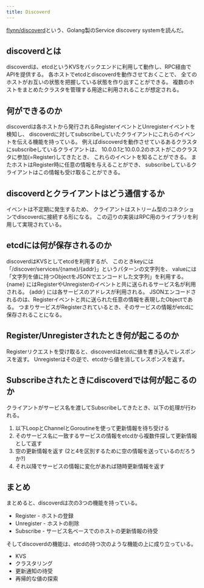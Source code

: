 ```yaml
---
title: Discoverd
---
```


[flynn/discoverd](https://github.com/flynn/discoverd)という、Golang製のService discovery systemを読んだ。

## discoverdとは
discoverdは、etcdというKVSをバックエンドに利用して動作し、RPC経由でAPIを提供する。
各ホストでetcdとdiscoverdを動作させておくことで、
全てのホストがお互いの状態を把握している状態を作り出すことができる。
複数のホストをまとめたクラスタを管理する用途に利用されることが想定される。

## 何ができるのか
discoverdは各ホストから発行されるRegisterイベントとUnregisterイベントを検知し、
discoverdに対してsubscribeしていたクライアントにこれらのイベントを伝える機能を持っている。
例えばdiscoverdを動作させているあるクラスタにsubscribeしているクライアントは、
10.0.0.1と10.0.0.2のホストがこのクラスタに参加(=Register)してきたとき、
これらのイベントを知ることができる。
またホストはRegister時に任意の情報を与えることができ、
subscribeしているクライアントはこの情報も受け取ることができる。

## discoverdとクライアントはどう通信するか
イベントは不定期に発生するため、
クライアントはストリーム型のコネクションでdiscoverdに接続する形になる。
この辺りの実装はRPC用のライブラリを利用して実現されている。

## etcdには何が保存されるのか
discoverdはKVSとしてetcdを利用するが、
このときkeyには「/discover/services/{name}/{addr}」というパターンの文字列を、
valueには「文字列を値に持つObjectをJSONでエンコードした文字列」を利用する。
{name} にはRegisterやUnregisterのイベントと共に送られるサービス名が利用される。
{addr} には各サービスのアドレスが利用される。
JSONエンコードされるのは、Registerイベントと共に送られた任意の情報を表現したObjectである。
つまりサービスがRegisterされているとき、そのサービスの情報がetcdに保存されることになる。

## Register/Unregisterされたとき何が起こるのか
Registerリクエストを受け取ると、discoverdはetcdに値を書き込んでレスポンスを返す。
Unregisterはその逆で、etcdから値を消してレスポンスを返す。

## Subscribeされたときにdiscoverdでは何が起こるのか
クライアントがサービス名を渡してSubscribeしてきたとき、以下の処理が行われる。

1. 以下LoopとChannelとGoroutineを使って更新情報を待ち受ける
1. そのサービス名に一致するサービスの情報をetcdから複数件探して更新情報として返す
1. 空の更新情報を返す (2と4を区別するために空の情報を送っているのだろうか?)
1. それ以降でサービスの情報に変化があれば随時更新情報を返す

## まとめ
まとめると、discoverdは次の3つの機能を持っている。

* Register - ホストの登録
* Unregister - ホストの削除
* Subscribe - サービス名ベースでのホストの更新情報の待受

そしてdiscoverdの機能は、etcdの持つ次のような機能の上に成り立っている。

* KVS
* クラスタリング
* 更新通知の待受
* 再帰的な値の探索
